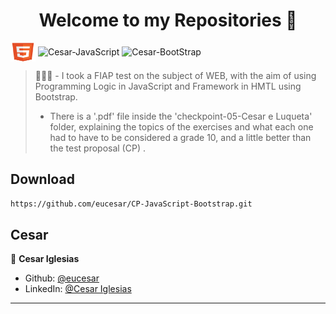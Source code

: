 <h1 align="center">Welcome to my Repositories 🤝</h1>
<p>
  <img align="center" alt="Cesar-HTML" height="30" width="40" src="https://raw.githubusercontent.com/devicons/devicon/master/icons/html5/html5-original.svg">
  <img align="center" alt="Cesar-JavaScript" height="30" width="40" src="https://cdn.jsdelivr.net/gh/devicons/devicon/icons/javascript/javascript-plain.svg">
  <img align="center" alt="Cesar-BootStrap" height="35" width="40" src="https://cdn.jsdelivr.net/gh/devicons/devicon/icons/bootstrap/bootstrap-original.svg">
</p>

> 🌱👨‍💻 -  I took a FIAP test on the subject of WEB, with the aim of using Programming Logic in JavaScript and Framework in HMTL using Bootstrap.
> - There is a '.pdf' file inside the 'checkpoint-05-Cesar e Luqueta' folder, explaining the topics of the exercises and what each one had to have to be considered a grade 10, and a little better than the test proposal (CP) .

## Download

```sh
https://github.com/eucesar/CP-JavaScript-Bootstrap.git
```

## Cesar

👤 **Cesar Iglesias**

* Github: [@eucesar](https://github.com/eucesar)
* LinkedIn: [@Cesar Iglesias](https://www.linkedin.com/in/cesar-iglesias-tecnologia/)

***
